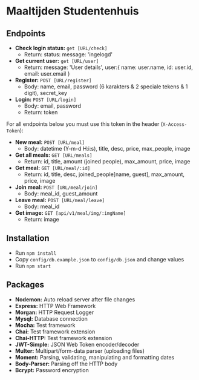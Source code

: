 # Maaltijden Studentenhuis
## Endpoints
- **Check login status:** `get [URL/check]`
    - Return: status: message: 'ingelogd'
- **Get current user:** `get [URL/user]`
    - Return: 
    message: 'User details',
        user:{
            name: user.name,
            id: user.id,
            email: user.email
        }
- **Register:** `POST [URL/register]`
    - Body: name, email, password (6 karakters & 2 speciale tekens & 1 digit), secret_key
- **Login:** `POST [URL/login]` 
    - Body: email, password
    - Return: token

For all endpoints below you must use this token in the header (`X-Access-Token`):

- **New meal:** `POST [URL/meal]`
    - Body: datetime (Y-m-d H:i:s), title, desc, price, max_people, image
- **Get all meals:** `GET [URL/meals]`
    - Return: id, title, amount (joined people), max_amount, price, image
- **Get meal:** `GET [URL/meal/:id]`
    - Return: id, title, desc, joined_people[name, guest], max_amount, price, image
- **Join meal:** `POST [URL/meal/join]` 
    - Body: meal_id, guest_amount
- **Leave meal:** `POST [URL/meal/leave]`
    - Body: meal_id
- **Get image:** `GET [api/v1/meal/img/:imgName]`
    - Return: image

## Installation

- Run `npm install`
- Copy `config/db.example.json` to `config/db.json` and change values
- Run `npm start`

## Packages

- **Nodemon:** Auto reload server after file changes
- **Express:** HTTP Web Framework
- **Morgan:** HTTP Request Logger
- **Mysql:** Database connection
- **Mocha:** Test framework
- **Chai:** Test framework extension
- **Chai-HTTP:** Test framework extension
- **JWT-Simple:** JSON Web Token encoder/decoder
- **Multer:** Multipart/form-data parser (uploading files)
- **Moment:** Parsing, validating, manipulating and formatting dates
- **Body-Parser:** Parsing off the HTTP body
- **Bcrypt:** Password encryption
